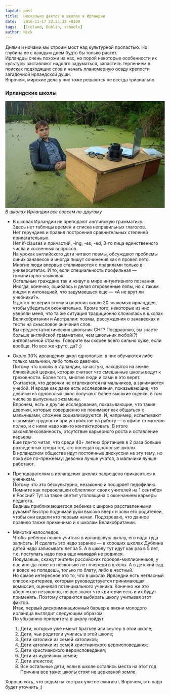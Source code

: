 ```yaml
---
layout: post
title:  Несколько фактов о школах в Ирландии
date:   2016-11-17 22:33:32 +0300
tags:   [Ireland, Dublin, schools]
author: Nick
---
```


Днями и ночами мы строим мост над культурной пропастью. Но глубина ее с каждым днем будто бы только растет.  
Ирландцы очень похожи на нас, но порой некоторые особенности их культуры заставляют надолго задуматься, запастись терпением в поисках подходящих слов и начать планомерную осаду крепости загадочной ирландской души.  
Впрочем, мирские дела у них тоже решаются не всегда тривиально. 

### Ирландские школы

![Ирландские школы](/assets/ireland/irish_schools.jpg)  
*В школах Ирландии все совсем по-другому*  

* В школах Ирландии не преподают английскую грамматику.  
Здесь нет таблицы времен и списка неправильных глаголов.  
Нет герундиев и правил построения сравнительных степеней прилагательных.  
Нет if-clauses и причастий, -ing, -es, -ed, 3-го лица единственного числа и косвенных вопросов.  
На уроках английского дети читают поэмы, обсуждают проблемы синих занавесок и иногда пишут сочинения как я провел лето.  
Многие люди впервые сталкиваются с правилами только в университетах. И то, если специальность профильная — гуманитарно-языковая.  
Остальные граждане так и живут в мире интуитивного познания. Иногда, конечно, ошибаясь и делая откровенные ляпы, но с таким лицом и интонацией, что задумаешься еще — «А не врут ли учебники?».  
Я долго не верил этому и опросил около 20 знакомых ирландцев, чтобы убедиться окончательно. Кроме того, некоторые из них уверяли меня, что та же ситуация традиционно сложилась в школах Великобритании и Австралии: поэмы, рассуждения о занавесках и тесты на смысловое значения слов.  
Вы среднестатистических школьник СНГ? Поздравляю, вы знаете больше английской грамматики, чем школьник любой(?) англоязычной страны. Говорите вы скорее всего сильно хуже, если вообще. Но все же круто, да? ;)

* Около 30% ирландских школ однополые: в них обучаются либо только мальчики, либо только девочки.  
Потому что школы в Ирландии, зачастую, находятся на земле ближайшей церкви, которая считает что смешанные школы ведут к греховности. Более того, многие люди и сами в это верят.  
Считается, что девочки не отвлекаются на мальчиков, а занимаются учебой. И вроде как даже есть исследования, показывающие, что девочки из однополых школ получают более высокие оценки, в том числе за выпускные экзамены.  
Впрочем, есть и другие исследования, показывающие, что такие девочки, которые совершенно не понимают как общаться с мальчиками, сложнее социализируются. И, например, испытывают огромные трудности при устройстве на работу — в офисе то мужчин полно, и с ними надо как-то контактировать. В итоге закомплексованность, отсутствие карьерного роста и оставление карьеры.  
Еще где-то читал, что среди 40+ летних британцев в 2 раза больше разведенных среди тех, кто посещал однополые школы.  
В ирландском обществе идут постоянные дискуссии на эту тему, но пока все по-прежнему: девочки лучше учатся, а мальчики лучше работают.

* Преподавателям в ирландских школах запрещено прикасаться к ученикам.  
Потому что это бескультурно, незаконно и поощряет педофилию.  
Помните как первоклашки облепляют своих учителей на 1 сентября в России? Тут за такое светит уголовщина с окончанием карьеры педагога.  
Видишь приближающегося ребенка с широко расставленными руками? Быстро поднимай руки высоко вверх и зови его родителей, чтобы они видели кто первым начал. Подозреваю, что данное правило также применимо и к школам Великобритании.

* Мякотка напоследок.  
Чтобы ребенок пошел учиться в ирландскую школу, его надо туда записать. И сделать это надо заранее — в хороших школах Дублина детей надо записывать лет за 5. А в школу тут идут как раз в 5 лет, т.е. поступать надо пока еще ~~молодой~~ не родился.  
Подумаешь, скажут жители российских городов-миллионников, у нас иногда тоже по несколько лет очереди в школы. А в детский сад и вовсе не попадешь, только по блату, либо в частный.  
Но самое интересное это то, что в школах Ирландии есть негласный список критериев, которым руководствуется принимающая комиссия, оценивая потенциального ученика. Конечно же это абсолютно незаконно, но все знают что критерии есть и их будут применять. Поэтому стараются выбирать школу учитывая этот фактор.  
Итак, первый дискриминационный барьер в жизни молодого ирландца выглядит следующим образом:  
По убыванию приоритета в школу пойдут  
  1. Дети, которые уже имеют братьев или сестер в этой школе;  
  2. Дети, чьи родители учились в этой школе;  
  3. Дети католики из семей католиков;  
  4. Дети католики из семей христианского вероисповедания;  
  5. Дети христианского вероисповедания;  
  6. Дети из иудейских семей;  
  7. Дети атеистов;  
  8. Все остальные дети, если в школе остались места на этот год  
Причина все таже: школы стоят не церковной земле.  

Хорошо хоть, что ведьм на кострах уже не сжигают. Впрочем, это надо будет уточнить ;)


